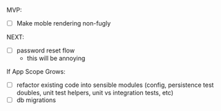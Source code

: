 MVP:
- [ ] Make moble rendering non-fugly

NEXT:
- [ ] password reset flow
  - this will be annoying

If App Scope Grows:
- [ ] refactor existing code into sensible modules (config, persistence test doubles, unit test helpers, unit vs integration tests, etc)
- [ ] db migrations
